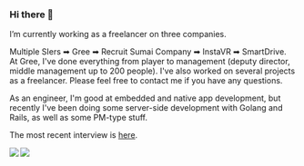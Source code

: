 ### Hi there 👋

I’m currently working as a freelancer on three companies.

Multiple SIers ➡ Gree ➡ Recruit Sumai Company ➡ InstaVR ➡ SmartDrive.
At Gree, I've done everything from player to management (deputy director, middle management up to 200 people).
I've also worked on several projects as a freelancer. Please feel free to contact me if you have any questions.

As an engineer, I'm good at embedded and native app development, but recently I've been doing some server-side development with Golang and Rails, as well as some PM-type stuff.

The most recent interview is [here](https://blog.smartdrive.co.jp/employee-interview-yagita/).

<a href="https://github.com/anuraghazra/github-readme-stats">
  <img align="left" src="https://github-readme-stats.vercel.app/api?username=yagihiro&count_private=true&show_icons=true" />
</a>
<a href="https://github.com/anuraghazra/github-readme-stats">
  <img align="left" src="https://github-readme-stats.vercel.app/api/top-langs/?username=yagihiro&layout=compact" />
</a>

<!--
**yagihiro/yagihiro** is a ✨ _special_ ✨ repository because its `README.md` (this file) appears on your GitHub profile.

Here are some ideas to get you started:

- 🔭 I’m currently working on ...
- 🌱 I’m currently learning ...
- 👯 I’m looking to collaborate on ...
- 🤔 I’m looking for help with ...
- 💬 Ask me about ...
- 📫 How to reach me: ...
- 😄 Pronouns: ...
- ⚡ Fun fact: ...
-->
